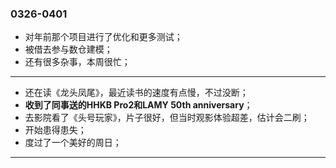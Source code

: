 ### 0326-0401

- 对年前那个项目进行了优化和更多测试；
- 被借去参与数仓建模；
- 还有很多杂事，本周很忙；

---

- 还在读《龙头凤尾》，最近读书的速度有点慢，不过没断；
- **收到了同事送的HHKB Pro2和LAMY 50th anniversary**；
- 去影院看了《头号玩家》，片子很好，但当时观影体验超差，估计会二刷；
- 开始患得患失；
- 度过了一个美好的周日；

---
